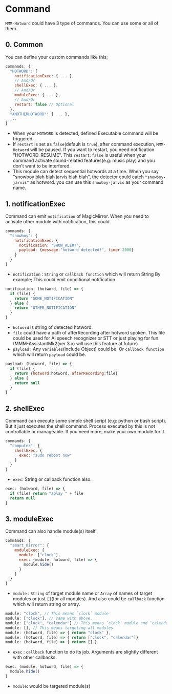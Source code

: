 # Command

`MMM-Hotword` could have 3 type of commands. You can use some or all of them.

## 0. Common
You can define your custom commands like this;
```js
commands: {
  "HOTWORD": {
    notificationExec: { ... },
    // And/Or
    shellExec: { ... },
    // And/Or
    moduleExec: { ... },
    // And/Or
    restart: false // Optional
  },
  "ANOTHERHOTWORD": { ... },
  ...
}
```
- When your `HOTWORD` is detected, defined Executable command will be triggered.
- If `restart` is set as `false`(default is `true`), after command execution, `MMM-Hotword` will be paused. If you want to restart, you need notification "HOTWORD_RESUME".
  This `restart:false` is useful when your command activate sound-related features(e.g: music play) and you don't want to be interfered.
- This module can detect sequential hotwords at a time. When you say "snowboy blah blah jarvis blah blah", the detector could catch `"snowboy-jarvis"` as hotword. you can use this `snowboy-jarvis` as your command name.


## 1. notificationExec
Command can emit `notification` of MagicMirror. When you need to activate other module with notification, this could.
```js
commands: {
  "snowboy": {
    notificationExec: {
      notification: "SHOW_ALERT",
      payload: {message:"hotword detected!", timer:2000}
    }
  }
}
```
- `notification` : `String` or `callback function` which will return String
By example; This could emit conditional notification
```js
notification: (hotword, file) => {
  if (file) {
    return "SOME_NOTIFICATION"
  } else {
    return "OTHER_NOTIFICATION"
  }
}
```
  - `hotword` is string of detected hotword.
  - `file` could have a path of afterRecording after hotword spoken. This file could be used for AI speech recognizer or STT or just playing for fun. (MMM-AssistantMk2(ver 3.x) will use this feature at future)
- `payload` : Any `Variables`(include Object) could be. Or `callback function` which will return `payload` could be.
```js
payload: (hotword, file) => {
  if (file) {
    return {hotword:hotword, afterRecording:file}
  } else {
    return null
  }
}
```

## 2. shellExec
Command can execute some simple shell script (e.g: python or bash script). But it just executes the shell command. Process executed by this is not controllable or manageable. If you need more, make your own module for it.
```js
commands: {
  "computer": {
    shellExec: {
      exec: "sudo reboot now"
    }
  }
}
```
- `exec`: String or callback function also.
```js
exec: (hotword, file) => {
  if (file) return "aplay " + file
  return null
}
```

## 3. moduleExec
Command can also handle module(s) itself.
```js
commands: {
  "smart_mirror": {
    moduleExec: {
      module: ["clock"],
      exec: (module, hotword, file) => {
        module.hide()
      }
    }
  }
}
```
- `module` : `String` of target module name or `Array` of names of target modules or just `[]`(for all modules). And also could be `callback` function which will return string or array.
```js
module: "clock", // This means `clock` module
module: ["clock"], // same with above.
module: ["clock", "calendar"] // This means `clock` module and `calendar` module
module: [], // This means targeting all modules
module: (hotword, file) => { return "clock" },
module: (hotword, file) => { return ["clock", "calendar"]}
module: (hotword, file) => { return [] }
```
- `exec` : `callback` function to do its job. Arguments are slightly different with other callbacks.
```js
exec: (module, hotword, file) => {
  module.hide()
}
```
  - `module`: would be targeted module(s)
